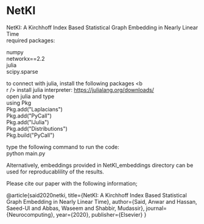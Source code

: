 # NetKI

NetKI: A Kirchhoff Index Based Statistical Graph Embedding in Nearly Linear Time <br />
required packages:<br />

numpy <br />
networkx==2.2 <br />
julia <br />
scipy.sparse <br />

to connect with julia, install the following packages <b <br />r />
install julia interpreter: https://julialang.org/downloads/ <br />
open julia and type<br />
using Pkg <br />
Pkg.add("Laplacians") <br />
Pkg.add("PyCall") <br />
Pkg.add("IJulia") <br />
Pkg.add("Distributions")<br />
Pkg.build("PyCall") <br />

type the following command to run the code: <br />
python main.py<br />

Alternatively, embeddings provided in NetKI_embeddings directory can be used for reproducablility of the results.

Please cite our paper with the following information;

@article{said2020netki,
  title={NetKI: A Kirchhoff Index Based Statistical Graph Embedding in Nearly Linear Time},
  author={Said, Anwar and Hassan, Saeed-Ul and Abbas, Waseem and Shabbir, Mudassir},
  journal={Neurocomputing},
  year={2020},
  publisher={Elsevier}
}
